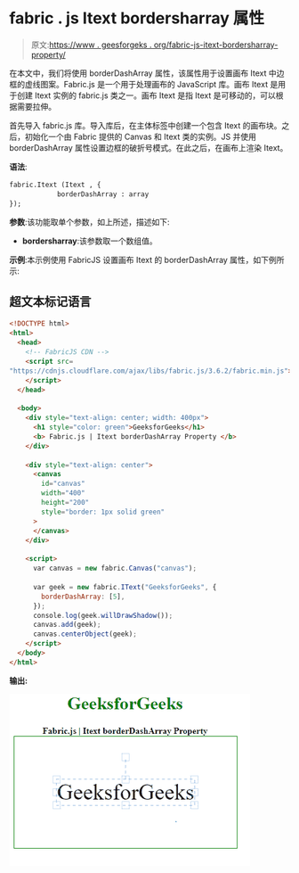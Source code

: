 # fabric . js Itext bordersharray 属性

> 原文:[https://www . geesforgeks . org/fabric-js-itext-bordersharray-property/](https://www.geeksforgeeks.org/fabric-js-itext-borderdasharray-property/)

在本文中，我们将使用 borderDashArray 属性，该属性用于设置画布 Itext 中边框的虚线图案。Fabric.js 是一个用于处理画布的 JavaScript 库。画布 Itext 是用于创建 Itext 实例的 fabric.js 类之一。画布 Itext 是指 Itext 是可移动的，可以根据需要拉伸。

首先导入 fabric.js 库。导入库后，在主体标签中创建一个包含 Itext 的画布块。之后，初始化一个由 Fabric 提供的 Canvas 和 Itext 类的实例。JS 并使用 borderDashArray 属性设置边框的破折号模式。在此之后，在画布上渲染 Itext。

**语法**:

```html
fabric.Itext (Itext , {
            borderDashArray : array
});
```

**参数**:该功能取单个参数，如上所述，描述如下:

*   **bordersharray**:该参数取一个数组值。

**示例**:本示例使用 FabricJS 设置画布 Itext 的 borderDashArray 属性，如下例所示:

## 超文本标记语言

```html
<!DOCTYPE html>
<html>
  <head>
    <!-- FabricJS CDN -->
    <script src=
"https://cdnjs.cloudflare.com/ajax/libs/fabric.js/3.6.2/fabric.min.js">
    </script>
  </head>

  <body>
    <div style="text-align: center; width: 400px">
      <h1 style="color: green">GeeksforGeeks</h1>
      <b> Fabric.js | Itext borderDashArray Property </b>
    </div>

    <div style="text-align: center">
      <canvas
        id="canvas"
        width="400"
        height="200"
        style="border: 1px solid green"
      >
      </canvas>
    </div>

    <script>
      var canvas = new fabric.Canvas("canvas");

      var geek = new fabric.IText("GeeksforGeeks", {
        borderDashArray: [5],
      });
      console.log(geek.willDrawShadow());
      canvas.add(geek);
      canvas.centerObject(geek);
    </script>
  </body>
</html>
```

**输出:**

![](img/6abae640792df35fe16a7c21f3430352.png)
